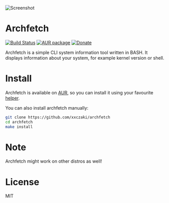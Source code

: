 ![Screenshot](https://i.imgur.com/aoNNFmT.png)

# Archfetch

[![Build Status](https://travis-ci.org/xxczaki/archfetch.svg?branch=master)](https://travis-ci.org/xxczaki/archfetch)
[![AUR package](https://repology.org/badge/version-for-repo/aur/archfetch.svg)](https://repology.org/metapackage/archfetch)
[![Donate](https://img.shields.io/badge/donate-patreon-yellow.svg)](https://www.patreon.com/akepinski)

Archfetch is a simple CLI system information tool written in BASH. It displays information about your system, for example kernel version or shell. 

# Install

Archfetch is available on [AUR](https://aur.archlinux.org/packages/archfetch/), so you can install it using your favourite [helper](https://wiki.archlinux.org/index.php/AUR_helpers#Active). 

You can also install archfetch manually:

```bash
git clone https://github.com/xxczaki/archfetch
cd archfetch 
make install
```

# Note

Archfetch might work on other distros as well!

# License

MIT
